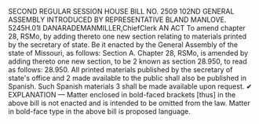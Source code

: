 SECOND REGULAR SESSION
HOUSE BILL NO. 2509
102ND GENERAL ASSEMBLY
INTRODUCED BY REPRESENTATIVE BLAND MANLOVE.
5245H.01I DANARADEMANMILLER,ChiefClerk
AN ACT
To amend chapter 28, RSMo, by adding thereto one new section relating to materials printed
by the secretary of state.
Be it enacted by the General Assembly of the state of Missouri, as follows:
Section A. Chapter 28, RSMo, is amended by adding thereto one new section, to be
2 known as section 28.950, to read as follows:
28.950. All printed materials published by the secretary of state's office and
2 made available to the public shall also be published in Spanish. Such Spanish materials
3 shall be made available upon request.
✔
EXPLANATION — Matter enclosed in bold-faced brackets [thus] in the above bill is not enacted and is
intended to be omitted from the law. Matter in bold-face type in the above bill is proposed language.